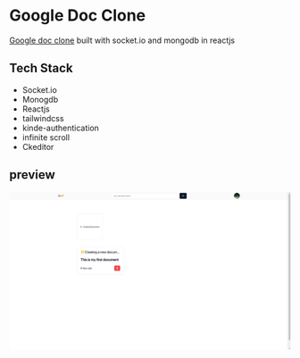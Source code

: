 # Google Doc Clone
[Google doc clone]() built with socket.io and mongodb in reactjs

## Tech Stack
- Socket.io
- Monogdb
- Reactjs
- tailwindcss
- kinde-authentication
- infinite scroll
- Ckeditor

## preview 
![Google doc clone preview](/preview.png)

